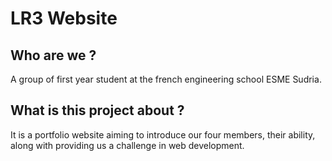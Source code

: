 # LR3 Website

## Who are we ? 

A group of first year student at the french engineering school ESME Sudria.

## What is this project about ?

It is a portfolio website aiming to introduce our four members, their ability, along with providing us a challenge in web development. 